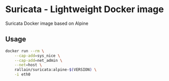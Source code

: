 # Suricata - Lightweight Docker image 

Suricata Docker image based on Alpine

## Usage

```bash
docker run --rm \
    --cap-add=sys_nice \
    --cap-add=net_admin \
    --net=host \
    rallain/suricata:alpine-$(VERSION) \
    -i eth0
```